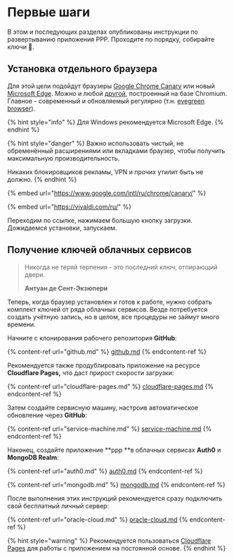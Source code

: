 # Первые шаги

В этом и последующих разделах опубликованы инструкции по развертыванию приложения PPP. Проходите по порядку, собирайте ключи 🔑.

## Установка отдельного браузера

Для этой цели подойдут браузеры [Google Chrome Canary](https://www.google.com/intl/ru/chrome/canary/) или новый [Microsoft Edge](https://www.microsoft.com/ru-ru/edge). Можно и любой [другой](https://vivaldi.com/ru/), построенный на базе Chromium. Главное - современный и обновляемый регулярно (т.н. [evegreen browser](https://www.techopedia.com/definition/31094/evergreen-browser)).

{% hint style="info" %}
Для Windows рекомендуется Microsoft Edge.
{% endhint %}

{% hint style="danger" %}
Важно использовать чистый, не обременённый расширениями или вкладками браузер, чтобы получить максимальную производительность.

Никаких блокировщиков рекламы, VPN и прочих утилит быть не должно.
{% endhint %}

{% embed url="https://www.google.com/intl/ru/chrome/canary/" %}

{% embed url="https://vivaldi.com/ru/" %}

Переходим по ссылке, нажимаем большую кнопку загрузки. Дожидаемся установки, запускаем.

## Получение ключей облачных сервисов

> Никогда не теряй терпения - это последний ключ, отпирающий двери.
>
> **Антуан де Сент-Экзюпери**

Теперь, когда браузер установлен и готов к работе, нужно собрать комплект ключей от ряда облачных сервисов. Везде потребуется создать учётную запись, но в целом, все процедуры не займут много времени.

Начните с клонирования рабочего репозитория **GitHub**:

{% content-ref url="github.md" %}
[github.md](github.md)
{% endcontent-ref %}

Рекомендуется также продублировать приложение на ресурсе **Cloudflare Pages,** что даст прирост скорости загрузки:

{% content-ref url="cloudflare-pages.md" %}
[cloudflare-pages.md](cloudflare-pages.md)
{% endcontent-ref %}

Затем создайте сервисную машину, настроив автоматическое обновление через **GitHub**:

{% content-ref url="service-machine.md" %}
[service-machine.md](service-machine.md)
{% endcontent-ref %}

Наконец, создайте приложение **ppp **в облачных сервисах **Auth0** и **MongoDB Realm**:

{% content-ref url="auth0.md" %}
[auth0.md](auth0.md)
{% endcontent-ref %}

{% content-ref url="mongodb.md" %}
[mongodb.md](mongodb.md)
{% endcontent-ref %}

После выполнения этих инструкций рекомендуется сразу подключить свой бесплатный личный сервер:

{% content-ref url="oracle-cloud.md" %}
[oracle-cloud.md](oracle-cloud.md)
{% endcontent-ref %}

{% hint style="warning" %}
Рекомендуется пользоваться [Cloudflare Pages](cloudflare-pages.md) для работы с приложением на постоянной основе.
{% endhint %}
